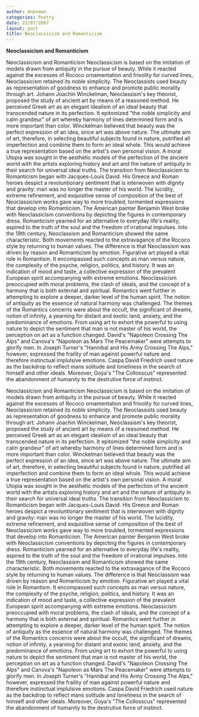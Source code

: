 ```yaml
---
author: Unknown
categories: Poetry
date: 22/07/2007
layout: post
title: Neoclassicism and Romanticism
---
```


**Neoclassicism and Romanticism**

Neoclassicism and Romanticism
     Neoclassicism is based on the imitation of models drawn from antiquity in the pursue of beauty.  While it reacted against the excesses of Rococo ornamentation and frivolity for curved lines, Neoclassicism retained its noble simplicity.  The Neoclassists used beauty as representation of goodness to enhance and promote public morality through art.  Johann Joachin Winckelman, Neoclassism's key theorist, proposed the study of ancient art by means of a reasoned method.  He perceived Greek art as an elegant idealism of an ideal beauty that transcended nature in its perfection.  It epitomized "the noble simplicity and calm grandeur" of art whereby harmony of lines determined form and is more important than color.  Winckelman believed that beauty was the perfect expression of an idea, since art was above nature.  The ultimate aim of art, therefore, in selecting beautiful subjects found in nature, putrified all imperfection and combine them to form an ideal whole.  This would achieve a true representation based on the artist's own personal vision.  A moral Utopia was sought in the aesthetic models of the perfection of the ancient world with the artists exploring history and art and the nature of antiquity in their search for universal ideal truths.
     The transition from Neoclassicism to Romanticism began with Jacques-Louis David.  His Greece and Roman heroes despict a revoluntionary sentiment that is interwoven with dignity and gravity: man was no longer the master of his world.  The lucidity, extreme refinement, and exquisitive sense of composition of the best of Neoclassicism works gave way to more troubled, tormented expressions that develop into Romanticism.
     The American painter Benjamin West broke with Neoclassicism conventions by depicting the figures in contemporary dress.  Romanticism yearned for an alternative to everyday life's reality, aspired to the truth of the soul and the freedom of irrational impulses.  Into the 19th century, Neoclassism and Romanticism showed the same characteristic.  Both movements reacted to the extravagance of the Rococo style by returning to human values.  The difference is that Neoclassism was driven by reason and Romanticism by emotion.
     Figurative art played a vital role in Romantism.  It encompassed such concepts as man versus nature, the complexity of the psyche, religion, politics, and history.  It was an indication of mood and taste, a collective expression of the prevalent European spirit accompanying with extreme emotions.  Neoclassicism preoccupied with moral problems, the clash of ideals, and the concept of a harmony that is both external and spiritual.  Romantics went further in attempting to explore a deeper, darker level of the human spirit.  The notion of antiquity as the essence of natural harmony was challenged.  The themes of the Romantics concerns were about the occult, the significant of dreams, notion of infinity, a yearning for distant and exotic land, anxiety, and the predominance of emotions.  From using art to exhort the powerful to using nature to depict the sentiment that man is not master of his world, the perception on art as a function changed.  David's "Napoleon Crossing The Alps" and Canova's "Napoleon as Mars The Peacemaker" were attempts to glorify men.  In Joseph Turner's "Hannibal and His Army Crossing The Alps," however, expressed the fraility of man against powerful nature and therefore instinctual implulsive emotions.  Caspa David Friedrich used nature as the backdrop to reflect mans solitude and loneliness in the search of himself and other ideals.  Moreover, Goya's "The Collosscus" represented the abandonment of humanity to the destrutive force of instinct.

Neoclassicism and Romanticism
     Neoclassicism is based on the imitation of models drawn from antiquity in the pursue of beauty.  While it reacted against the excesses of Rococo ornamentation and frivolity for curved lines, Neoclassicism retained its noble simplicity.  The Neoclassists used beauty as representation of goodness to enhance and promote public morality through art.  Johann Joachin Winckelman, Neoclassism's key theorist, proposed the study of ancient art by means of a reasoned method.  He perceived Greek art as an elegant idealism of an ideal beauty that transcended nature in its perfection.  It epitomized "the noble simplicity and calm grandeur" of art whereby harmony of lines determined form and is more important than color.  Winckelman believed that beauty was the perfect expression of an idea, since art was above nature.  The ultimate aim of art, therefore, in selecting beautiful subjects found in nature, putrified all imperfection and combine them to form an ideal whole.  This would achieve a true representation based on the artist's own personal vision.  A moral Utopia was sought in the aesthetic models of the perfection of the ancient world with the artists exploring history and art and the nature of antiquity in their search for universal ideal truths.
     The transition from Neoclassicism to Romanticism began with Jacques-Louis David.  His Greece and Roman heroes despict a revoluntionary sentiment that is interwoven with dignity and gravity: man was no longer the master of his world.  The lucidity, extreme refinement, and exquisitive sense of composition of the best of Neoclassicism works gave way to more troubled, tormented expressions that develop into Romanticism.
     The American painter Benjamin West broke with Neoclassicism conventions by depicting the figures in contemporary dress.  Romanticism yearned for an alternative to everyday life's reality, aspired to the truth of the soul and the freedom of irrational impulses.  Into the 19th century, Neoclassism and Romanticism showed the same characteristic.  Both movements reacted to the extravagance of the Rococo style by returning to human values.  The difference is that Neoclassism was driven by reason and Romanticism by emotion.
     Figurative art played a vital role in Romantism.  It encompassed such concepts as man versus nature, the complexity of the psyche, religion, politics, and history.  It was an indication of mood and taste, a collective expression of the prevalent European spirit accompanying with extreme emotions.  Neoclassicism preoccupied with moral problems, the clash of ideals, and the concept of a harmony that is both external and spiritual.  Romantics went further in attempting to explore a deeper, darker level of the human spirit.  The notion of antiquity as the essence of natural harmony was challenged.  The themes of the Romantics concerns were about the occult, the significant of dreams, notion of infinity, a yearning for distant and exotic land, anxiety, and the predominance of emotions.  From using art to exhort the powerful to using nature to depict the sentiment that man is not master of his world, the perception on art as a function changed.  David's "Napoleon Crossing The Alps" and Canova's "Napoleon as Mars The Peacemaker" were attempts to glorify men.  In Joseph Turner's "Hannibal and His Army Crossing The Alps," however, expressed the fraility of man against powerful nature and therefore instinctual implulsive emotions.  Caspa David Friedrich used nature as the backdrop to reflect mans solitude and loneliness in the search of himself and other ideals.  Moreover, Goya's "The Collosscus" represented the abandonment of humanity to the destrutive force of instinct.
